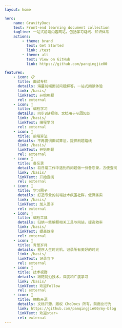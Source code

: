```yaml
---
layout: home

hero:
    name: GravityDocs
    text: Front-end learning document collection
    tagline: 一站式前端内容网站，包括学习路线、知识体系
    actions:
        - theme: brand
          text: Get Started
          link: /test
        - theme: alt
          text: View on GitHub
          link: https://github.com/panqingjie00

features:
    - icon: 📋
      title: 面试专栏
      details: 海量前端面试问题解答，一站式阅读体验
      link: /basis/
      linkText: 开始刷题
      rel: external
    - icon: 💬
      title: 编程学习
      details: 同步B站视频，文档用于巩固知识
      link: /basis/
      linkText: 编程学习
      rel: external
    - icon: 📓
      title: 前端算法
      details: 不再畏惧面试算法，提供刷题路线
      link: /basis/
      linkText: 开始刷题
      rel: external
    - icon: 🚚
      title: 备忘录
      details: 将日常工作中遇到的问题做一份备忘录，方便查阅
      link: /basis/
      linkText: 开始查阅
      rel: external
    - icon: 💭
      title: 学习圈子
      details: 打造专业的前端技术氛围社群，低调务实
      link: /basis/
      linkText: 加入圈子
      rel: external
    - icon: 🔧
      title: 编程工具
      details: 归纳一些编程相关工具与网站，提高效率
      link: /basis/
      linkText: 提高效率
      rel: external
    - icon: 🌱
      title: 青葱岁月
      details: 程序人生时光机，记录所有美好的时光
      link: /basis/
      linkText: 记录当下
      rel: external
    - icon: 🎉
      title: 技术视野
      details: 跟随前沿技术，深度和广度学习
      link: /basis/
      linkText: 欢迎Follow
      rel: external
    - icon: 🚩
      title: 拥抱开源
      details: 文档开源，版权 ChoDocs 所有，禁商业行为
      link: https://github.com/panqingjie00/my-blog
      linkText: 欢迎star⭐️
      rel: external
---
```


<style>
    :root {
        --vp-home-hero-name-color: transparent;
        --vp-home-hero-name-background: -webkit-linear-gradient(-225deg,#9EFBD3 0%, #57E9F2 48%, #45D4FB 100%);
    }
</style>